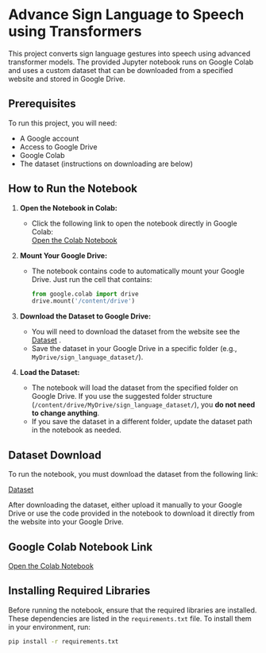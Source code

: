 
# Advance Sign Language to Speech using Transformers

This project converts sign language gestures into speech using advanced transformer models. The provided Jupyter notebook runs on Google Colab and uses a custom dataset that can be downloaded from a specified website and stored in Google Drive.


## Prerequisites
To run this project, you will need:
- A Google account
- Access to Google Drive
- Google Colab
- The dataset (instructions on downloading are below)

## How to Run the Notebook

1. **Open the Notebook in Colab:**
   - Click the following link to open the notebook directly in Google Colab:  
     [Open the Colab Notebook](https://colab.research.google.com/drive/1oINQU0pUNZOnYaHMRNMFivQgw6jO2DCv?usp=sharing)

2. **Mount Your Google Drive:**
   - The notebook contains code to automatically mount your Google Drive. Just run the cell that contains:
     ```python
     from google.colab import drive
     drive.mount('/content/drive')
     ```

3. **Download the Dataset to Google Drive:**
   - You will need to download the dataset from the website see the [Dataset](https://data.mendeley.com/datasets/kcmpdxky7p/1) .
   - Save the dataset in your Google Drive in a specific folder (e.g., `MyDrive/sign_language_dataset/`). 

4. **Load the Dataset:**
   - The notebook will load the dataset from the specified folder on Google Drive. If you use the suggested folder structure (`/content/drive/MyDrive/sign_language_dataset/`), you **do not need to change anything**.
   - If you save the dataset in a different folder, update the dataset path in the notebook as needed.

## Dataset Download

To run the notebook, you must download the dataset from the following link:

[Dataset](https://data.mendeley.com/datasets/kcmpdxky7p/1) 

After downloading the dataset, either upload it manually to your Google Drive or use the code provided in the notebook to download it directly from the website into your Google Drive.

## Google Colab Notebook Link

[Open the Colab Notebook](https://colab.research.google.com/drive/1oINQU0pUNZOnYaHMRNMFivQgw6jO2DCv?usp=sharing)

## Installing Required Libraries

Before running the notebook, ensure that the required libraries are installed. These dependencies are listed in the `requirements.txt` file. To install them in your environment, run:

```bash
pip install -r requirements.txt







